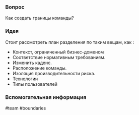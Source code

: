 ### Вопрос
Как создать границы команды?
### Идея
Стоит рассмотреть план разделения по таким вещам, как :
-   Контекст, ограниченный бизнес-доменом
-   Соответствие нормативным требованиям.
-   Изменить каденс.
-   Расположение команды.
-   Изоляция производительности риска.
-   Технологии
-   Типы пользователей
### Вспомогательная информация
#team #boundaries



